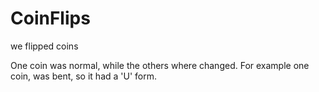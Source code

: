# CoinFlips
we flipped coins

One coin was normal, while the others where changed.
For example one coin, was bent, so it had a 'U' form.
